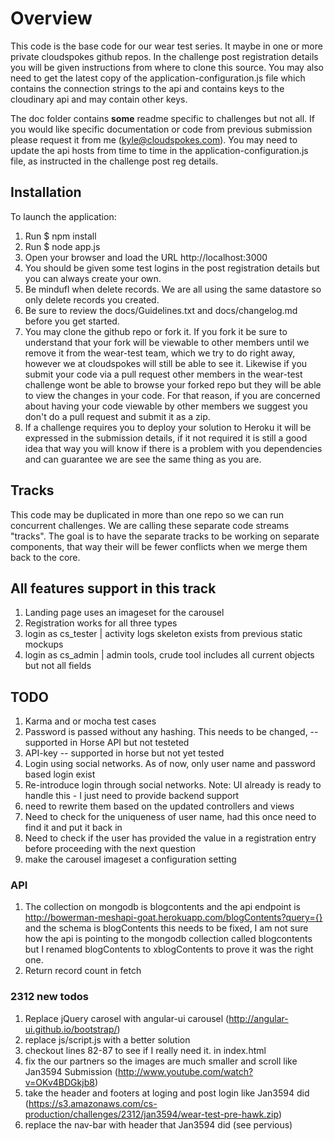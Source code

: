 # Overview 
 This code is the base code for our wear test series.  It maybe in one or more private cloudspokes github repos.  In the challenge post registration details you will be given instructions from where to clone this source.   You may also need to get the latest copy of the application-configuration.js file which contains the connection strings to the api and contains keys to the cloudinary api and may contain other keys.

The doc folder contains **some** readme specific to challenges but not all.   If you would like specific documentation or code from previous submission please request it from me (kyle@cloudspokes.com).   You may need to update the api hosts from time to time in the application-configuration.js file, as instructed in the challenge post reg details.

## Installation
To launch the application:
1. Run $ npm install
2. Run $ node app.js
3. Open your browser and load the URL http://localhost:3000
4. You should be given some test logins in the post registration details but you can always create your own.
5. Be mindufl when delete records.   We are all using the same datastore so only delete records you created.
6. Be sure to review the docs/Guidelines.txt and docs/changelog.md before you get started.
7. You may clone the github repo or fork it.   If you fork it be sure to understand that your fork will be viewable to other members until we remove it from the wear-test team, which we try to do right away, however we at cloudspokes will still be able to see it.   Likewise if you submit your code via a pull request other members in the wear-test challenge wont be able to browse your forked repo but they will be able to view the changes in your code.  For that reason, if you are concerned about having your code viewable by other members we suggest you don't do a pull request and submit it as a zip. 
8.  If a challenge requires you to deploy your solution to Heroku it will be expressed in the submission details, if it not required it is still a good idea that way you will know if there is a problem with you dependencies and can guarantee we are see the same thing as you are.

## Tracks
This code may be duplicated in more than one repo so we can run concurrent challenges. We are calling these separate code streams "tracks".   The goal is to have the separate tracks to be working on separate components, that way their will be fewer conflicts when we merge them back to the core.

## All features support in this track
1. Landing page uses an imageset for the carousel
1. Registration works for all three types
1. login as cs_tester | activity logs skeleton exists from previous static mockups
1. login as cs_admin | admin tools, crude tool includes all current objects but not all fields



## TODO
1. Karma and or mocha test cases
1. Password is passed without any hashing. This needs to be changed, --supported in Horse API but not testeted
1. API-key -- supported in horse but not yet tested
1. Login using social networks. As of now, only user name and password based login exist
1. Re-introduce  login through social networks. Note: UI already is ready to handle this - I just need to provide backend support
1.  need to rewrite them based on the updated controllers and views
1. Need to check for the uniqueness of user name, had this once need to find it and put it back in
1. Need to check if the user has provided the value in a registration entry before proceeding with the next question
1. make the carousel imageset a configuration setting

 ### API
1. The collection on mongodb is blogcontents and the api endpoint is http://bowerman-meshapi-goat.herokuapp.com/blogContents?query={} and the schema is blogContents this needs to be fixed,  I am not sure how the api is pointing to the mongodb collection called blogcontents but I renamed blogContents to xblogContents to prove it was the right one.
1. Return record count in fetch

### 2312 new todos
1.  Replace jQuery carosel with angular-ui carousel (http://angular-ui.github.io/bootstrap/)
1.  replace js/script.js with a better solution
1.  checkout lines 82-87 to see if I really need it. in index.html
1.  fix the our partners so the images are much smaller and scroll like Jan3594 Submission (http://www.youtube.com/watch?v=OKv4BDGkjb8) 
1. take  the header and footers at loging and post login like Jan3594 did (https://s3.amazonaws.com/cs-production/challenges/2312/jan3594/wear-test-pre-hawk.zip)
1.  replace the nav-bar with header that Jan3594 did (see pervious)